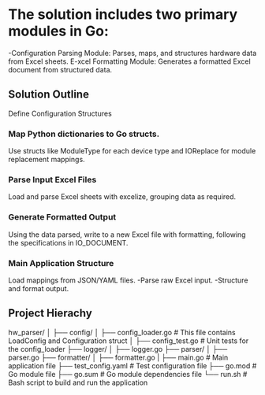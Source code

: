 # The solution includes two primary modules in Go:

-Configuration Parsing Module: Parses, maps, and structures hardware data from Excel sheets.
E-xcel Formatting Module: Generates a formatted Excel document from structured data.

## Solution Outline
Define Configuration Structures

### Map Python dictionaries to Go structs.

Use structs like ModuleType for each device type and IOReplace for module replacement mappings.

### Parse Input Excel Files

Load and parse Excel sheets with excelize, grouping data as required.

### Generate Formatted Output

Using the data parsed, write to a new Excel file with formatting, following the specifications in IO_DOCUMENT.

### Main Application Structure

Load mappings from JSON/YAML files.
-Parse raw Excel input.
-Structure and format output.

## Project Hierachy

hw_parser/
│
├── config/
│   ├── config_loader.go   # This file contains LoadConfig and Configuration struct
│   ├── config_test.go      # Unit tests for the config_loader
├── logger/
│   ├── logger.go
├── parser/
│   ├── parser.go
├── formatter/
│   ├── formatter.go
|
├── main.go                 # Main application file
├── test_config.yaml        # Test configuration file
├── go.mod                  # Go module file
├── go.sum                  # Go module dependencies file
└── run.sh                  # Bash script to build and run the application
